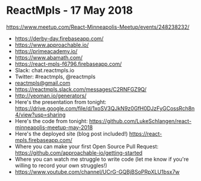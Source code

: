 # ReactMpls  - 17 May 2018

<https://www.meetup.com/React-Minneapolis-Meetup/events/248238232/>

* <https://derby-day.firebaseapp.com/>
* <https://www.approachable.io/>
* <https://primeacademy.io/>
* <https://www.abamath.com/>
* <https://react-mpls-f6796.firebaseapp.com/>
* Slack: chat.reactmpls.io
* Twitter: #reactmpls, @reactmpls
* reactmpls@gmail.com
* https://reactmpls.slack.com/messages/C2RNFGZ9Q/
* <http://yeoman.io/generators/>
* Here's the presentation from tonight: https://drive.google.com/file/d/1xoSV3QJkN9z0GfH0DJzFyGCossRch8n4/view?usp=sharing
* Here's the code from tonight: https://github.com/LukeSchlangen/react-minneapolis-meetup-may-2018
* Here's the deployed site (blog post included!) https://react-mpls.firebaseapp.com/
* Where you can make your first Open Source Pull Request: https://github.com/approachable-io/getting-started
* Where you can watch me struggle to write code (let me know if you're willing to record your own struggles!) 
* https://www.youtube.com/channel/UCrG-GQBjBSoPRpXLU1bsx7w